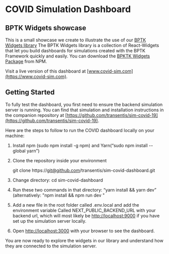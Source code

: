 # COVID Simulation Dashboard
## BPTK Widgets showcase

This is a small showcase we create to illustrate the use of our [BPTK Widgets library](https://bptk.transentis.com) The BPTK Widgets library is a collection of React-Widgets that let you build dashboards for simulations created with the BPTK Framework quickly and easily. You can download the [BPKTK Widgets Package](https://www.npmjs.com/package/@transentis/bptk-widgets) from NPM.

Visit a live version of this dashboard at [www.covid-sim.com](https://www.covid-sim.com).

## Getting Started

To fully test the dashboard, you first need to ensure the backend simulation server is running. You can find that simulation and installation instructions in the companion repository at [https://github.com/transentis/sim-covid-19](https://github.com/transentis/sim-covid-19).

Here are the steps to follow to run the COVID dashboard locally on your machine:

1. Install npm (sudo npm install -g npm) and Yarn(“sudo npm install --global yarn”)

2. Clone the repository inside your environment

    git clone https://git@github.com/transentis/sim-covid-dashboard.git

3. Change directory: cd sim-covid-dashboard

4. Run these two commands in that directory: “yarn install && yarn dev” (alternatively: "npm install && npm run dev "

5. Add a new file in the root folder called .env.local and add the environment variable Called NEXT_PUBLIC_BACKEND_URL with your backend url, which will most likely be [http://localhost:9000](http://localhost:9000) if you have set up the simulation server locally.

6. Open [http://localhost:3000](http://localhost:3000) with your browser to see the dashboard.

You are now ready to explore the widgets in our library and understand how they are connected to the simulation server.

